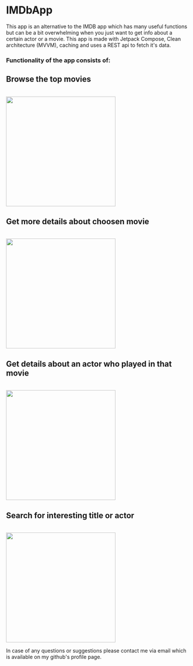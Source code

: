 # IMDbApp
This app is an alternative to the IMDB app which has many useful functions but can be a bit overwhelming when you just want to get info about a certain actor or a movie.
This app is made with Jetpack Compose, Clean architecture (MVVM), caching and uses a REST api to fetch it's data.

### Functionality of the app consists of:

## Browse the top movies

<br/>
<img src="https://github.com/Pelc314/IMDbApp/blob/master/mainscreen1.gif" width="300">
<br/>

## Get more details about choosen movie
<br/>
<img src="https://github.com/Pelc314/IMDbApp/blob/master/moviedetails.gif" width="300">
<br/>

## Get details about an actor who played in that movie
<br/>
<img src="https://github.com/Pelc314/IMDbApp/blob/master/givenactorinthemovie.gif" width="300">
<br/>

## Search for interesting title or actor
<br/>
<img src="https://github.com/Pelc314/IMDbApp/blob/master/actorsearch.gif" width="300">
<br/>


In case of any questions or suggestions please contact me via email which is available on my github's profile page.
